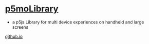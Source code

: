 # [p5moLibrary](https://github.com/molab-itp/p5moLibrary)

- a p5js Library for multi device experiences on handheld and large screens

[github.io](https://molab-itp.github.io/p5moLibrary/src?v=30)
